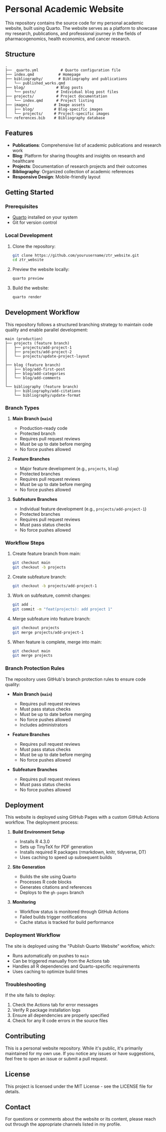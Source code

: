 # Personal Academic Website

This repository contains the source code for my personal academic website, built using Quarto. The website serves as a platform to showcase my research, publications, and professional journey in the fields of pharmacogenomics, health economics, and cancer research.

## Structure

```
.
├── _quarto.yml          # Quarto configuration file
├── index.qmd           # Homepage
├── bibliography/       # Bibliography and publications
│   └── published_works.qmd
├── blog/              # Blog posts
│   └── posts/         # Individual blog post files
├── projects/          # Project documentation
│   └── index.qmd      # Project listing
├── images/           # Image assets
│   ├── blog/         # Blog-specific images
│   └── projects/     # Project-specific images
└── references.bib    # Bibliography database
```

## Features

- **Publications**: Comprehensive list of academic publications and research work
- **Blog**: Platform for sharing thoughts and insights on research and healthcare
- **Projects**: Documentation of research projects and their outcomes
- **Bibliography**: Organized collection of academic references
- **Responsive Design**: Mobile-friendly layout

## Getting Started

### Prerequisites

- [Quarto](https://quarto.org/docs/get-started/) installed on your system
- Git for version control

### Local Development

1. Clone the repository:
   ```bash
   git clone https://github.com/yourusername/ztr_website.git
   cd ztr_website
   ```

2. Preview the website locally:
   ```bash
   quarto preview
   ```

3. Build the website:
   ```bash
   quarto render
   ```

## Development Workflow

This repository follows a structured branching strategy to maintain code quality and enable parallel development:

```
main (production)
├── projects (feature branch)
│   ├── projects/add-project-1
│   ├── projects/add-project-2
│   └── projects/update-project-layout
│
├── blog (feature branch)
│   ├── blog/add-first-post
│   ├── blog/add-categories
│   └── blog/add-comments
│
└── bibliography (feature branch)
    ├── bibliography/add-citations
    └── bibliography/update-format
```

### Branch Types

1. **Main Branch (`main`)**
   - Production-ready code
   - Protected branch
   - Requires pull request reviews
   - Must be up to date before merging
   - No force pushes allowed

2. **Feature Branches**
   - Major feature development (e.g., `projects`, `blog`)
   - Protected branches
   - Requires pull request reviews
   - Must be up to date before merging
   - No force pushes allowed

3. **Subfeature Branches**
   - Individual feature development (e.g., `projects/add-project-1`)
   - Protected branches
   - Requires pull request reviews
   - Must pass status checks
   - No force pushes allowed

### Workflow Steps

1. Create feature branch from main:
   ```bash
   git checkout main
   git checkout -b projects
   ```

2. Create subfeature branch:
   ```bash
   git checkout -b projects/add-project-1
   ```

3. Work on subfeature, commit changes:
   ```bash
   git add .
   git commit -m "feat(projects): add project 1"
   ```

4. Merge subfeature into feature branch:
   ```bash
   git checkout projects
   git merge projects/add-project-1
   ```

5. When feature is complete, merge into main:
   ```bash
   git checkout main
   git merge projects
   ```

### Branch Protection Rules

The repository uses GitHub's branch protection rules to ensure code quality:

- **Main Branch (`main`)**
  - Requires pull request reviews
  - Must pass status checks
  - Must be up to date before merging
  - No force pushes allowed
  - Includes administrators

- **Feature Branches**
  - Requires pull request reviews
  - Must pass status checks
  - Must be up to date before merging
  - No force pushes allowed

- **Subfeature Branches**
  - Requires pull request reviews
  - Must pass status checks
  - No force pushes allowed

## Deployment

This website is deployed using GitHub Pages with a custom GitHub Actions workflow. The deployment process:

1. **Build Environment Setup**
   - Installs R 4.3.0
   - Sets up TinyTeX for PDF generation
   - Installs required R packages (rmarkdown, knitr, tidyverse, DT)
   - Uses caching to speed up subsequent builds

2. **Site Generation**
   - Builds the site using Quarto
   - Processes R code blocks
   - Generates citations and references
   - Deploys to the `gh-pages` branch

3. **Monitoring**
   - Workflow status is monitored through GitHub Actions
   - Failed builds trigger notifications
   - Cache status is tracked for build performance

### Deployment Workflow

The site is deployed using the "Publish Quarto Website" workflow, which:
- Runs automatically on pushes to `main`
- Can be triggered manually from the Actions tab
- Handles all R dependencies and Quarto-specific requirements
- Uses caching to optimize build times

### Troubleshooting

If the site fails to deploy:
1. Check the Actions tab for error messages
2. Verify R package installation logs
3. Ensure all dependencies are properly specified
4. Check for any R code errors in the source files

## Contributing

This is a personal website repository. While it's public, it's primarily maintained for my own use. If you notice any issues or have suggestions, feel free to open an issue or submit a pull request.

## License

This project is licensed under the MIT License - see the LICENSE file for details.

## Contact

For questions or comments about the website or its content, please reach out through the appropriate channels listed in my profile.